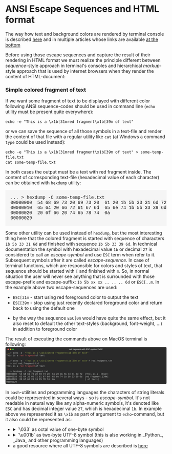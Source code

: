 # ANSI Escape Sequences and HTML format

The way how text and background colors are rendered by terminal console is described 
[here](./ANSI-Escape-Sequences.md) and in multiple articles whose links are available 
[at the bottom](./ANSI-Escape-Sequences.md#Resources)

Before using those escape sequences and capture the result of their rendering in HTML format
we must realize the principle different between _sequence_-style approach in terminal's consoles 
and hierarchical _markup_-style approach that is used by internet browsers when they render
the content of HTML-document:

### Simple colored fragment of text

If we want some fragment of text to be displayed with different color following ANSI sequence-codes
should be used in command line (`echo` utility must be present quite everywhere):
```shell
echo -e "This is a \x1b[31mred fragment\x1b[39m of text"
```
or we can save the sequence of all those symbols in a text-file and render the content of that file with 
a regular utility like `cat` (at Windows a command `type` could be used instead):
```shell
echo -e "This is a \x1b[31mred fragment\x1b[39m of text" > some-temp-file.txt
cat some-temp-file.txt
```
In both cases the output must be a text with red fragment inside. The content of corresponding 
text-file (hexadecimal value of each character) can be obtained with `hexdump` utility:
<pre style="font-family:courier; background-color:WhiteSmoke; padding:16px">
... > hexdump -C some-temp-file.txt
00000000  54 68 69 73 20 69 73 20  61 20 1b 5b 33 31 6d 72  |This is a .[31mr|
00000010  65 64 20 66 72 61 67 6d  65 6e 74 1b 5b 33 39 6d  |ed fragment.[39m|
00000020  20 6f 66 20 74 65 78 74  0a                       | of text.|
00000029
</pre>

Some other utility can be used instead of `hexdump`, but the most interesting thing here that
the colored fragment is started with sequence of characters  `1b 5b 33 31 6d` and finished with 
sequence `1b 5b 33 39 6d`. In technical documentation the symbol with hexadecimal value `1b`
or decimal `27` is considered to call an _escape-symbol_ and use `ESC` term when refer to it. Subsequent
symbols after it are called _escape-sequence_. In case of terminal functions, which are responsible 
for colors and styles of text, that sequence should be started with `[` and finished with `m`.
So, in normal situation the user will never see anything that is surrounded with those escape-prefix 
and escape-suffix: `1b 5b xx xx .. .. .. 6d` or `ESC[..m`. In the example above two escape-sequences are used:
* `ESC[31m` - start using red foreground color to output the text
* `ESC[39m` - stop using just recently declared foreground color and return back to using the default one
- by the way the sequence `ESC[0m` would have quite the same effect, but it also reset to default the other 
text-styles (background, font-weight, ...) in addition to foreground color

The result of executing the commands above on MacOS terminal is following:
![svg-file 'red_fragment.svg'](../ansi-html/red_fragment.svg)

In `bash`-utilities and programming languages the characters of string literals could be represented
in several ways - so is _escape-symbol_. It's not readable in natural way like any alpha-numeric symbols,
it's denoted like `ESC` and has decimal integer value `27`, which is hexadecimal `1b`. In example above
we represented it as `\x1b` as part of argument to `echo`-command, but it also could be represented as:
- <details> octal value of one-byte symbol
    <summary>`\033` as octal value of one-byte symbol</summary>
    `\033` represents one-byte unicode character with octal value '
  </details>
- <details>
    <summary>
        `\u001b` as two-byte UTF-8 symbol (this is also working in _Python_, _Java_ and other programming languages)
    </summary>
    Peek a boo again!
  </details>
- a good resource where all UTF-8 symbols are described is [here](https://design215.com/toolbox/utf8-4byte-characters.php)
